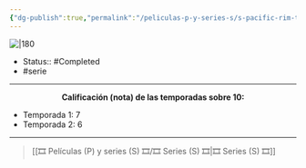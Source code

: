 ```yaml
---
{"dg-publish":true,"permalink":"/peliculas-p-y-series-s/s-pacific-rim-tierra-de-nadie/"}
---
```



![|180](https://m.media-amazon.com/images/M/MV5BYThkYTFiYTUtNTY0NS00Y2Y0LTk3ZmItMzZjMjZjZWE3NDRiXkEyXkFqcGdeQXVyMjQ3MjU3NTU@._V1_SX300.jpg)

- Status:: #Completed 
- #serie

---

**<center>Calificación (nota) de las temporadas sobre 10:</center>**

- Temporada 1: 7
- Temporada 2: 6

---

> [[🎞️ Películas (P) y series (S) 🎞️/🎞️ Series (S) 🎞️\|🎞️ Series (S) 🎞️]]
